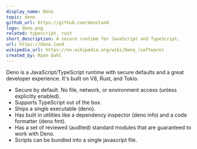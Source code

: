 ```yaml
---
display_name: Deno
topic: deno
github_url: https://github.com/denoland
logo: deno.png
related: typescript, rust
short_description: A secure runtime for JavaScript and TypeScript.
url: https://deno.land
wikipedia_url: https://en.wikipedia.org/wiki/Deno_(software)
created_by: Ryan Dahl
---
```

Deno is a JavaScript/TypeScript runtime with secure defaults and a great developer experience. It's built on V8, Rust, and Tokio.

- Secure by default. No file, network, or environment access (unless explicitly enabled).
- Supports TypeScript out of the box.
- Ships a single executable (deno).
- Has built in utilities like a dependency inspector (deno info) and a code formatter (deno fmt).
- Has a set of reviewed (audited) standard modules that are guaranteed to work with Deno.
- Scripts can be bundled into a single javascript file.
